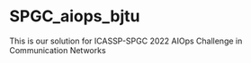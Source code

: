 # SPGC_aiops_bjtu
This is our solution for ICASSP-SPGC 2022  AIOps Challenge in Communication Networks

